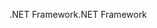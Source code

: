<span data-ttu-id="fa40d-101">.NET Framework</span><span class="sxs-lookup"><span data-stu-id="fa40d-101">.NET Framework</span></span>